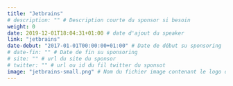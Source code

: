 ```yaml
---
title: "Jetbrains"
# description: "" # Description courte du sponsor si besoin
weight: 0
date: 2019-12-01T18:04:31+01:00 # date d'ajout du speaker
link: "jetbrains"
date-debut: "2017-01-01T00:00:00+01:00" # Date de début su sponsoring
# date-fin: "" # Date de fin su sponsoring
# site: "" # url du site du sponsor
# twitter: "" # url ou id du fil twitter du sponsot
image: "jetbrains-small.png" # Nom du fichier image contenant le logo du sponsor
---
```

